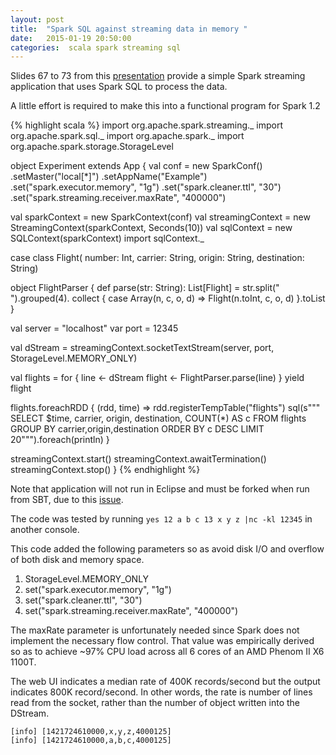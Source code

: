 ```yaml
---
layout: post
title:  "Spark SQL against streaming data in memory "
date:   2015-01-19 20:50:00
categories:  scala spark streaming sql
---
```


Slides 67 to 73 from this [presentation](http://www.slideshare.net/deanwampler/why-scala-is-taking-over-the-big-data-world)
provide a simple Spark streaming application that uses Spark SQL to process the data.

A little effort is required to make this into a functional program for Spark 1.2

{% highlight scala %}
import org.apache.spark.streaming._
import org.apache.spark.sql._
import org.apache.spark._
import org.apache.spark.storage.StorageLevel

object Experiment extends App {
  val conf = new SparkConf()
    .setMaster("local[*]")
    .setAppName("Example")
    .set("spark.executor.memory", "1g")
    .set("spark.cleaner.ttl", "30")
    .set("spark.streaming.receiver.maxRate", "400000")

  val sparkContext = new SparkContext(conf)
  val streamingContext = new StreamingContext(sparkContext, Seconds(10))
  val sqlContext = new SQLContext(sparkContext)
  import sqlContext._

  case class Flight(
    number: Int,
    carrier: String,
    origin: String,
    destination: String)

  object FlightParser {
    def parse(str: String): List[Flight] =
      str.split(" ").grouped(4).
        collect { case Array(n, c, o, d) => Flight(n.toInt, c, o, d) }.toList
  }

  val server = "localhost"
  var port = 12345

  val dStream = streamingContext.socketTextStream(server,
    port, StorageLevel.MEMORY_ONLY)

  val flights = for {
    line <- dStream
    flight <- FlightParser.parse(line)
  } yield flight

  flights.foreachRDD { (rdd, time) =>
    rdd.registerTempTable("flights")
    sql(s"""
   SELECT $time, carrier, origin, destination, COUNT(*) AS c
   FROM flights
   GROUP BY carrier,origin,destination
   ORDER BY c DESC
   LIMIT 20""").foreach(println)
  }

  streamingContext.start()
  streamingContext.awaitTermination()
  streamingContext.stop()
}
{% endhighlight %}

Note that application will not run in Eclipse and must be forked when run from SBT, due to
this [issue](https://issues.apache.org/jira/browse/SPARK-5281).

The code was tested by running ```yes 12 a b c 13 x y z |nc -kl 12345``` in another console.

This code added the following parameters so as avoid disk I/O and overflow of both
disk and memory space.

1. StorageLevel.MEMORY_ONLY
2. set("spark.executor.memory", "1g")
3. set("spark.cleaner.ttl", "30")
4. set("spark.streaming.receiver.maxRate", "400000")

The maxRate parameter is unfortunately needed since Spark does not implement the necessary flow control.
That value was empirically derived so as to achieve ~97% CPU load across all 6 cores of an AMD Phenom II X6 1100T.

The web UI indicates a median rate of 400K records/second but the output indicates 800K record/second.
In other words, the rate is number of lines read from the socket, rather than the number of object written
into the DStream.

```
[info] [1421724610000,x,y,z,4000125]
[info] [1421724610000,a,b,c,4000125]
```







